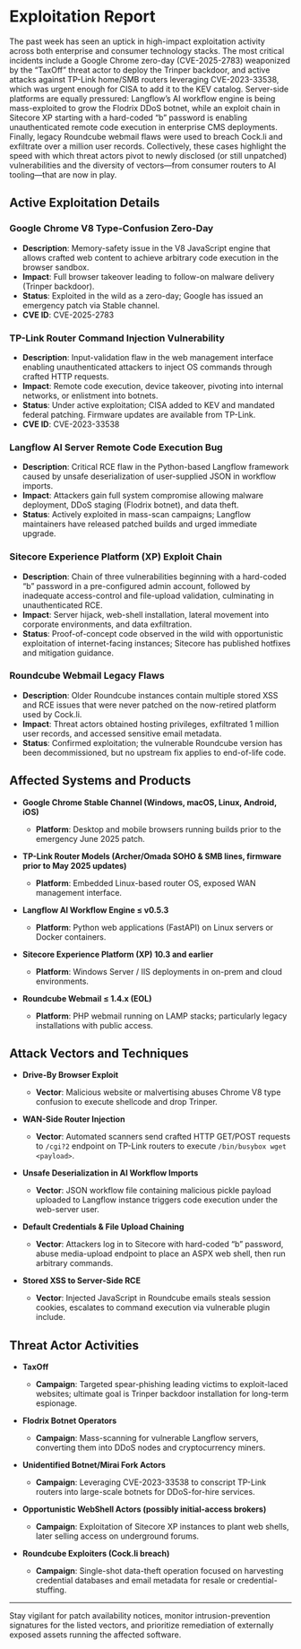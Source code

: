 # Exploitation Report

The past week has seen an uptick in high-impact exploitation activity across both enterprise and consumer technology stacks. The most critical incidents include a Google Chrome zero-day (CVE-2025-2783) weaponized by the “TaxOff” threat actor to deploy the Trinper backdoor, and active attacks against TP-Link home/SMB routers leveraging CVE-2023-33538, which was urgent enough for CISA to add it to the KEV catalog.  Server-side platforms are equally pressured: Langflow’s AI workflow engine is being mass-exploited to grow the Flodrix DDoS botnet, while an exploit chain in Sitecore XP starting with a hard-coded “b” password is enabling unauthenticated remote code execution in enterprise CMS deployments.  Finally, legacy Roundcube webmail flaws were used to breach Cock.li and exfiltrate over a million user records.  Collectively, these cases highlight the speed with which threat actors pivot to newly disclosed (or still unpatched) vulnerabilities and the diversity of vectors—from consumer routers to AI tooling—that are now in play.

## Active Exploitation Details

### Google Chrome V8 Type-Confusion Zero-Day
- **Description**: Memory-safety issue in the V8 JavaScript engine that allows crafted web content to achieve arbitrary code execution in the browser sandbox.  
- **Impact**: Full browser takeover leading to follow-on malware delivery (Trinper backdoor).  
- **Status**: Exploited in the wild as a zero-day; Google has issued an emergency patch via Stable channel.  
- **CVE ID**: CVE-2025-2783  

### TP-Link Router Command Injection Vulnerability
- **Description**: Input-validation flaw in the web management interface enabling unauthenticated attackers to inject OS commands through crafted HTTP requests.  
- **Impact**: Remote code execution, device takeover, pivoting into internal networks, or enlistment into botnets.  
- **Status**: Under active exploitation; CISA added to KEV and mandated federal patching. Firmware updates are available from TP-Link.  
- **CVE ID**: CVE-2023-33538  

### Langflow AI Server Remote Code Execution Bug
- **Description**: Critical RCE flaw in the Python-based Langflow framework caused by unsafe deserialization of user-supplied JSON in workflow imports.  
- **Impact**: Attackers gain full system compromise allowing malware deployment, DDoS staging (Flodrix botnet), and data theft.  
- **Status**: Actively exploited in mass-scan campaigns; Langflow maintainers have released patched builds and urged immediate upgrade.  

### Sitecore Experience Platform (XP) Exploit Chain
- **Description**: Chain of three vulnerabilities beginning with a hard-coded “b” password in a pre-configured admin account, followed by inadequate access-control and file-upload validation, culminating in unauthenticated RCE.  
- **Impact**: Server hijack, web-shell installation, lateral movement into corporate environments, and data exfiltration.  
- **Status**: Proof-of-concept code observed in the wild with opportunistic exploitation of internet-facing instances; Sitecore has published hotfixes and mitigation guidance.  

### Roundcube Webmail Legacy Flaws
- **Description**: Older Roundcube instances contain multiple stored XSS and RCE issues that were never patched on the now-retired platform used by Cock.li.  
- **Impact**: Threat actors obtained hosting privileges, exfiltrated 1 million user records, and accessed sensitive email metadata.  
- **Status**: Confirmed exploitation; the vulnerable Roundcube version has been decommissioned, but no upstream fix applies to end-of-life code.  

## Affected Systems and Products

- **Google Chrome Stable Channel (Windows, macOS, Linux, Android, iOS)**  
  - **Platform**: Desktop and mobile browsers running builds prior to the emergency June 2025 patch.  

- **TP-Link Router Models (Archer/Omada SOHO & SMB lines, firmware prior to May 2025 updates)**  
  - **Platform**: Embedded Linux-based router OS, exposed WAN management interface.  

- **Langflow AI Workflow Engine ≤ v0.5.3**  
  - **Platform**: Python web applications (FastAPI) on Linux servers or Docker containers.  

- **Sitecore Experience Platform (XP) 10.3 and earlier**  
  - **Platform**: Windows Server / IIS deployments in on-prem and cloud environments.  

- **Roundcube Webmail ≤ 1.4.x (EOL)**  
  - **Platform**: PHP webmail running on LAMP stacks; particularly legacy installations with public access.  

## Attack Vectors and Techniques

- **Drive-By Browser Exploit**  
  - **Vector**: Malicious website or malvertising abuses Chrome V8 type confusion to execute shellcode and drop Trinper.  

- **WAN-Side Router Injection**  
  - **Vector**: Automated scanners send crafted HTTP GET/POST requests to `/cgi?2` endpoint on TP-Link routers to execute `/bin/busybox wget <payload>`.  

- **Unsafe Deserialization in AI Workflow Imports**  
  - **Vector**: JSON workflow file containing malicious pickle payload uploaded to Langflow instance triggers code execution under the web-server user.  

- **Default Credentials & File Upload Chaining**  
  - **Vector**: Attackers log in to Sitecore with hard-coded “b” password, abuse media-upload endpoint to place an ASPX web shell, then run arbitrary commands.  

- **Stored XSS to Server-Side RCE**  
  - **Vector**: Injected JavaScript in Roundcube emails steals session cookies, escalates to command execution via vulnerable plugin include.  

## Threat Actor Activities

- **TaxOff**  
  - **Campaign**: Targeted spear-phishing leading victims to exploit-laced websites; ultimate goal is Trinper backdoor installation for long-term espionage.  

- **Flodrix Botnet Operators**  
  - **Campaign**: Mass-scanning for vulnerable Langflow servers, converting them into DDoS nodes and cryptocurrency miners.  

- **Unidentified Botnet/Mirai Fork Actors**  
  - **Campaign**: Leveraging CVE-2023-33538 to conscript TP-Link routers into large-scale botnets for DDoS-for-hire services.  

- **Opportunistic WebShell Actors (possibly initial-access brokers)**  
  - **Campaign**: Exploitation of Sitecore XP instances to plant web shells, later selling access on underground forums.  

- **Roundcube Exploiters (Cock.li breach)**  
  - **Campaign**: Single-shot data-theft operation focused on harvesting credential databases and email metadata for resale or credential-stuffing.  

---

Stay vigilant for patch availability notices, monitor intrusion-prevention signatures for the listed vectors, and prioritize remediation of externally exposed assets running the affected software.